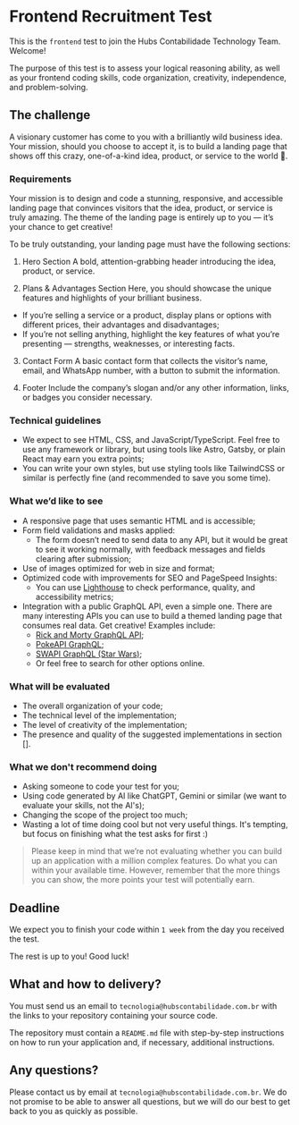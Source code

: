 # Frontend Recruitment Test

This is the `frontend` test to join the Hubs Contabilidade Technology Team. Welcome!

The purpose of this test is to assess your logical reasoning ability, as well as your frontend coding skills, code organization, creativity, independence, and problem-solving.

## The challenge

A visionary customer has come to you with a brilliantly wild business idea. Your mission, should you choose to accept it, is to build a landing page that shows off this crazy, one-of-a-kind idea, product, or service to the world 🤩.

### Requirements
Your mission is to design and code a stunning, responsive, and accessible landing page that convinces visitors that the idea, product, or service is truly amazing. The theme of the landing page is entirely up to you — it’s your chance to get creative!

To be truly outstanding, your landing page must have the following sections:

1. Hero Section
A bold, attention-grabbing header introducing the idea, product, or service.

2. Plans & Advantages Section
Here, you should showcase the unique features and highlights of your brilliant business.
- If you’re selling a service or a product, display plans or options with different prices, their advantages and disadvantages;
- If you’re not selling anything, highlight the key features of what you’re presenting — strengths, weaknesses, or interesting facts.

3. Contact Form
A basic contact form that collects the visitor’s name, email, and WhatsApp number, with a button to submit the information.

4. Footer
Include the company’s slogan and/or any other information, links, or badges you consider necessary.


### Technical guidelines

- We expect to see HTML, CSS, and JavaScript/TypeScript. Feel free to use any framework or library, but using tools like Astro, Gatsby, or plain React may earn you extra points;
- You can write your own styles, but use styling tools like TailwindCSS or similar is perfectly fine (and recommended to save you some time).

### What we’d like to see

- A responsive page that uses semantic HTML and is accessible;
- Form field validations and masks applied:
  - The form doesn’t need to send data to any API, but it would be great to see it working normally, with feedback messages and fields clearing after submission;
- Use of images optimized for web in size and format;
- Optimized code with improvements for SEO and PageSpeed Insights:
  - You can use [Lighthouse](https://chromewebstore.google.com/detail/lighthouse/) to check performance, quality, and accessibility metrics;
- Integration with a public GraphQL API, even a simple one. There are many interesting APIs you can use to build a themed landing page that consumes real data. Get creative! Examples include:
  - [Rick and Morty GraphQL API](https://rickandmortyapi.com/graphql/);
  - [PokeAPI GraphQL](https://graphql.pokeapi.co/v1beta2/console/);
  - [SWAPI GraphQL (Star Wars)](https://swapi-graphql.netlify.app/);
  - Or feel free to search for other options online.

### What will be evaluated

- The overall organization of your code;
- The technical level of the implementation;
- The level of creativity of the implementation;
- The presence and quality of the suggested implementations in section [].

### What we don't recommend doing

- Asking someone to code your test for you;
- Using code generated by AI like ChatGPT, Gemini or similar (we want to evaluate your skills, not the AI's);
- Changing the scope of the project too much;
- Wasting a lot of time doing cool but not very useful things. It's tempting, but focus on finishing what the test asks for first :)

> Please keep in mind that we’re not evaluating whether you can build up an application with a million complex features. Do what you can within your available time. However, remember that the more things you can show, the more points your test will potentially earn.

## Deadline

We expect you to finish your code within `1 week` from the day you received the test.

The rest is up to you! Good luck!

## What and how to delivery?

You must send us an email to `tecnologia@hubscontabilidade.com.br` with the links to your repository containing your source code.

The repository must contain a `README.md` file with step-by-step instructions on how to run your application and, if necessary, additional instructions.

## Any questions?

Please contact us by email at `tecnologia@hubscontabilidade.com.br`. We do not promise to be able to answer all questions, but we will do our best to get back to you as quickly as possible.

